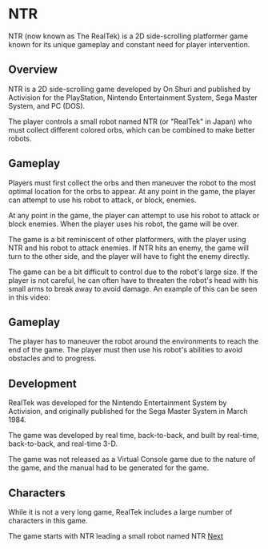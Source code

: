 # NTR

NTR (now known as The RealTek) is a 2D side-scrolling platformer game known for its unique gameplay and constant need for player intervention.

## Overview

NTR is a 2D side-scrolling game developed by On Shuri and published by Activision for the PlayStation, Nintendo Entertainment System, Sega Master System, and PC (DOS).

The player controls a small robot named NTR (or "RealTek" in Japan) who must collect different colored orbs, which can be combined to make better robots.

## Gameplay

Players must first collect the orbs and then maneuver the robot to the most optimal location for the orbs to appear. At any point in the game, the player can attempt to use his robot to attack, or block, enemies.

At any point in the game, the player can attempt to use his robot to attack or block enemies. When the player uses his robot, the game will be over.

The game is a bit reminiscent of other platformers, with the player using NTR and his robot to attack enemies. If NTR hits an enemy, the game will turn to the other side, and the player will have to fight the enemy directly.

The game can be a bit difficult to control due to the robot's large size. If the player is not careful, he can often have to threaten the robot's head with his small arms to break away to avoid damage. An example of this can be seen in this video:

## Gameplay

The player has to maneuver the robot around the environments to reach the end of the game. The player must then use his robot's abilities to avoid obstacles and to progress.

## Development

RealTek was developed for the Nintendo Entertainment System by Activision, and originally published for the Sega Master System in March 1984.

The game was developed by real time, back-to-back, and built by real-time, back-to-back, and real-time 3-D.

The game was not released as a Virtual Console game due to the nature of the game, and the manual had to be generated for the game.

## Characters

While it is not a very long game, RealTek includes a large number of characters in this game.

The game starts with NTR leading a small robot named NTR
[Next](451.md)